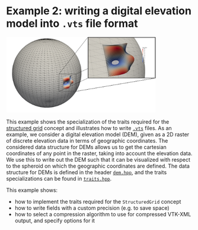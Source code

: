 <!-- SPDX-FileCopyrightText: 2022 Dennis Gläser <dennis.glaeser@iws.uni-stuttgart.de> -->
<!-- SPDX-License-Identifier: GPL-3.0-or-later -->

# Example 2: writing a digital elevation model into `.vts` file format

<img alt="example2" src="https://github.com/dglaeser/gridformat/blob/main/examples/example2/img/result.png" width="80%"/>

This example shows the specialization of the traits required for the
[structured grid](../../docs/pages/grid_concepts.md#structured-grid) concept and illustrates how to write
[`.vts`](https://examples.vtk.org/site/VTKFileFormats/#structuredgrid) files. As an example, we consider a digital elevation
model (DEM), given as a 2D raster of discrete elevation data in terms of geographic coordinates. The considered data structure
for DEMs allows us to get the cartesian coordinates of any point in the raster, taking into account the elevation data. We use
this to write out the DEM such that it can be visualized with respect to the spheroid on which the geographic coordinates are
defined. The data structure for DEMs is defined in the header [`dem.hpp`](./dem.hpp), and the traits specializations can be
found in [`traits.hpp`](./traits.hpp).

This example shows:

- how to implement the traits required for the `StructuredGrid` concept
- how to write fields with a custom precision (e.g. to save space)
- how to select a compression algorithm to use for compressed VTK-XML output, and specify options for it

